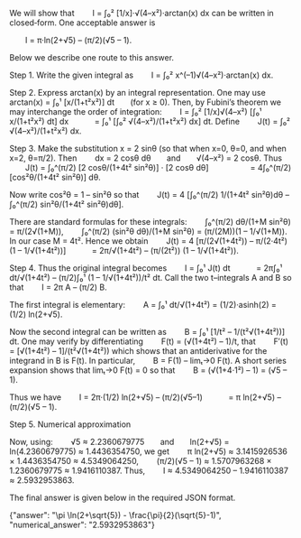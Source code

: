 We will show that
  I = ∫₀² [1/x]·√(4–x²)·arctan(x) dx
can be written in closed‐form. One acceptable answer is

  I = π·ln(2+√5) – (π/2)(√5 – 1).

Below we describe one route to this answer.

Step 1. Write the given integral as
  I = ∫₀² x^(–1)√(4–x²)·arctan(x) dx.

Step 2. Express arctan(x) by an integral representation. One may use
  arctan(x) = ∫₀¹ [x/(1+t²x²)] dt  (for x ≥ 0).
Then, by Fubini’s theorem we may interchange the order of integration:
  I = ∫₀² [1/x]√(4–x²) [∫₀¹ x/(1+t²x²) dt] dx
   = ∫₀¹ [∫₀² √(4–x²)/(1+t²x²) dx] dt.
Define
  J(t) = ∫₀² √(4–x²)/(1+t²x²) dx.

Step 3. Make the substitution x = 2 sinθ (so that when x=0, θ=0, and when x=2, θ=π/2). Then
  dx = 2 cosθ dθ  and  √(4–x²) = 2 cosθ.
Thus
  J(t) = ∫₀^(π/2) [2 cosθ/(1+4t² sin²θ)] · [2 cosθ dθ]
     = 4∫₀^(π/2) [cos²θ/(1+4t² sin²θ)] dθ.

Now write cos²θ = 1 – sin²θ so that
  J(t) = 4 [∫₀^(π/2) 1/(1+4t² sin²θ)dθ – ∫₀^(π/2) sin²θ/(1+4t² sin²θ)dθ].

There are standard formulas for these integrals:
  ∫₀^(π/2) dθ/(1+M sin²θ) = π/(2√(1+M)),
  ∫₀^(π/2) (sin²θ dθ)/(1+M sin²θ) = (π/(2M))(1 – 1/√(1+M)).
In our case M = 4t². Hence we obtain
  J(t) = 4 [π/(2√(1+4t²)) – π/(2·4t²)(1 – 1/√(1+4t²))]
   = 2π/√(1+4t²) – (π/(2t²)) (1 – 1/√(1+4t²)).

Step 4. Thus the original integral becomes
  I = ∫₀¹ J(t) dt
   = 2π∫₀¹ dt/√(1+4t²) – (π/2)∫₀¹ (1 – 1/√(1+4t²))/t² dt.
Call the two t–integrals A and B so that
  I = 2π A – (π/2) B.

The first integral is elementary:
  A = ∫₀¹ dt/√(1+4t²) = (1/2)·asinh(2) = (1/2) ln(2+√5).

Now the second integral can be written as
  B = ∫₀¹ [1/t² – 1/(t²√(1+4t²))] dt.
One may verify by differentiating
  F(t) = (√(1+4t²) – 1)/t,
that
  F′(t) = [√(1+4t²) – 1]/(t²√(1+4t²))
which shows that an antiderivative for the integrand in B is F(t). In particular,
  B = F(1) – limₜ→0 F(t).
A short series expansion shows that limₜ→0 F(t) = 0 so that
  B = (√(1+4·1²) – 1) = (√5 – 1).

Thus we have
  I = 2π·(1/2) ln(2+√5) – (π/2)(√5–1)
   = π ln(2+√5) – (π/2)(√5 – 1).

Step 5. Numerical approximation

Now, using:
  √5 ≈ 2.2360679775  and  ln(2+√5) = ln(4.2360679775) ≈ 1.4436354750,
we get
  π ln(2+√5) ≈ 3.1415926536 × 1.4436354750 ≈ 4.5349064250,
  (π/2)(√5 – 1) ≈ 1.5707963268 × 1.2360679775 ≈ 1.9416110387.
Thus,
  I ≈ 4.5349064250 – 1.9416110387 ≈ 2.5932953863.

The final answer is given below in the required JSON format.

{"answer": "\\pi \\ln(2+\\sqrt{5}) - \\frac{\\pi}{2}(\\sqrt{5}-1)", "numerical_answer": "2.5932953863"}
